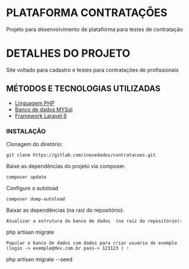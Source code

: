 #  PLATAFORMA CONTRATAÇÕES

Projeto para desenvolvimento de plataforma para testes de contratação

# DETALHES DO PROJETO

Site voltado para cadastro e testes para contratações de profissionais

## MÉTODOS E TECNOLOGIAS UTILIZADAS

- [Linguagem PHP](https://www.php.net/)
- [Banco de dados MYSql](https://www.mysql.com/)
- [Framework Laravel 6](https://laravel.com/) 

### INSTALAÇÃO
Clonagem do diretório:
```
git clone https://gitlab.com/inovedados/contratacoes.git
```

Baixe as dependências do projeto via composer. 
```
composer update
```
Configure o autoload
```
composer dump-autoload
```
Baixar as dependências (na raiz do repositório):
```
Atualizar a estrutura do banco de dados  (na raiz do repositório):
```
php artisan migrate
```
Popular o banco de dados com dados para criar usuário de exemplo (login -> exemple@dev.com.br pass-> 123123 ) :
```
php artisan migrate --seed
```
 